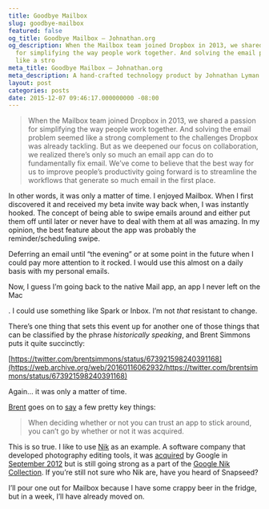 ```yaml
---
title: Goodbye Mailbox
slug: goodbye-mailbox
featured: false
og_title: Goodbye Mailbox – Johnathan.org
og_description: When the Mailbox team joined Dropbox in 2013, we shared a passion
  for simplifying the way people work together. And solving the email problem seemed
  like a stro
meta_title: Goodbye Mailbox – Johnathan.org
meta_description: A hand-crafted technology product by Johnathan Lyman
layout: post
categories: posts
date: 2015-12-07 09:46:17.000000000 -08:00
---
```


>  When the Mailbox team joined Dropbox in 2013, we shared a passion for simplifying the way people work together. And solving the email problem seemed like a strong complement to the challenges Dropbox was already tackling.
> But as we deepened our focus on collaboration, we realized there’s only so much an email app can do to fundamentally fix email. We’ve come to believe that the best way for us to improve people’s productivity going forward is to streamline the workflows that generate so much email in the first place.

In other words, it was only a matter of time. I enjoyed Mailbox. When I first discovered it and received my beta invite way back when, I was instantly hooked. The concept of being able to swipe emails around and either put them off until later or never have to deal with them at all was amazing. In my opinion, the best feature about the app was probably the reminder/scheduling swipe.

Deferring an email until “the evening” or at some point in the future when I could pay more attention to it rocked. I would use this almost on a daily basis with my personal emails.

Now, I guess I’m going back to the native Mail app, an app I never left on the Mac



. I could use something like Spark or Inbox. I’m not _that_ resistant to change.

There’s one thing that sets this event up for another one of those things that can be classified by the phrase _historically speaking_, and Brent Simmons puts it quite succinctly:

[https://twitter.com/brentsimmons/status/673921598240391168](https://web.archive.org/web/20160116062932/https://twitter.com/brentsimmons/status/673921598240391168)

Again… it was only a matter of time.

[Brent](http://inessential.com/2015/12/07/on_apps_that_get_acquired) goes on to [say](http://inessential.com/2015/12/07/on_apps_that_get_acquired) a few pretty key things:

> When deciding whether or not you can trust an app to stick around, you can’t go by whether or not it was acquired.

This is so true. I like to use [Nik](http://niksoftware.com/) as an example. A software company that developed photography editing tools, it was [acquired](http://techcrunch.com/2012/09/17/google-acquires-nik-software-the-company-behind-the-popular-snapseed-photo-editing-app-for-ios/) by Google in [September 2012](http://techcrunch.com/2012/09/17/google-acquires-nik-software-the-company-behind-the-popular-snapseed-photo-editing-app-for-ios/) but is still going strong as a part of the [Google Nik Collection](https://nikcollection.dxo.com). If you’re still not sure who Nik are, have you heard of Snapseed?

I’ll pour one out for Mailbox because I have some crappy beer in the fridge, but in a week, I’ll have already moved on.

